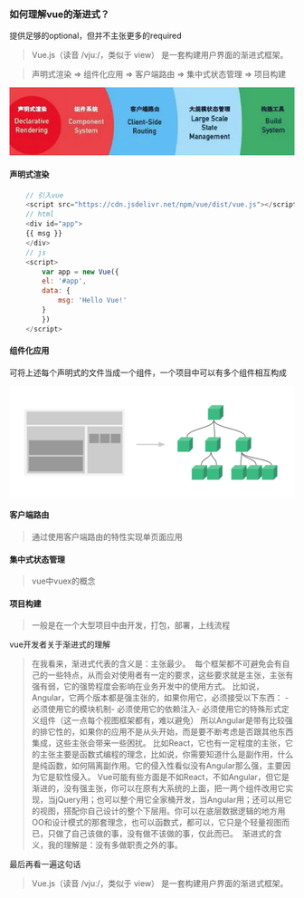 <!--
 * @Author: wayne
 * @Date: 2020-10-28 16:22:42
 * @LastEditTime: 2020-10-28 17:08:59
 * @LastEditors: Please set LastEditors
 * @Description: In User Settings Edit
 * @FilePath: \source-code\vue.md
-->

### 如何理解vue的渐进式？

提供足够的optional，但并不主张更多的required

> Vue.js（读音 /vjuː/，类似于 view） 是一套构建用户界面的渐进式框架。


> 声明式渲染 => 组件化应用 => 客户端路由 => 集中式状态管理 => 项目构建

![渐进式图片说明](./assets/img/vue.jpg)

#### 声明式渲染
```javascript
    // 引入vue
    <script src="https://cdn.jsdelivr.net/npm/vue/dist/vue.js"></script>
    // html
    <div id="app">
    {{ msg }}
    </div>
    // js
    <script>
        var app = new Vue({
        el: '#app',
        data: {
            msg: 'Hello Vue!'
        }
        })
    </script>
```
#### 组件化应用
可将上述每个声明式的文件当成一个组件，一个项目中可以有多个组件相互构成

![组件化应用](/assets/img/components.png)

#### 客户端路由

> 通过使用客户端路由的特性实现单页面应用

#### 集中式状态管理

> vue中vuex的概念

#### 项目构建

> 一般是在一个大型项目中由开发，打包，部署，上线流程

vue开发者关于渐进式的理解

> 在我看来，渐进式代表的含义是：主张最少。 
> 每个框架都不可避免会有自己的一些特点，从而会对使用者有一定的要求，这些要求就是主张，主张有强有弱，它的强势程度会影响在业务开发中的使用方式。
> 比如说，Angular，它两个版本都是强主张的，如果你用它，必须接受以下东西：
> -必须使用它的模块机制- 必须使用它的依赖注入- 必须使用它的特殊形式定义组件（这一点每个视图框架都有，难以避免）
> 所以Angular是带有比较强的排它性的，如果你的应用不是从头开始，而是要不断考虑是否跟其他东西集成，这些主张会带来一些困扰。
> 比如React，它也有一定程度的主张，它的主张主要是函数式编程的理念，比如说，你需要知道什么是副作用，什么是纯函数，如何隔离副作用。它的侵入性看似没有Angular那么强，主要因为它是软性侵入。
> Vue可能有些方面是不如React，不如Angular，但它是渐进的，没有强主张，你可以在原有大系统的上面，把一两个组件改用它实现，当jQuery用；也可以整个用它全家桶开发，当Angular用；还可以用它的视图，搭配你自己设计的整个下层用。你可以在底层数据逻辑的地方用OO和设计模式的那套理念，也可以函数式，都可以，它只是个轻量视图而已，只做了自己该做的事，没有做不该做的事，仅此而已。 
> 渐进式的含义，我的理解是：没有多做职责之外的事。

最后再看一遍这句话

> Vue.js（读音 /vjuː/，类似于 view） 是一套构建用户界面的渐进式框架。
